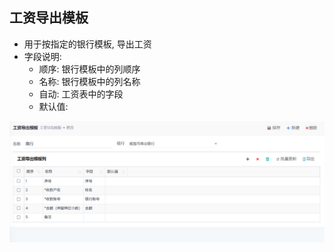 ﻿## 工资导出模板

- 用于按指定的银行模板, 导出工资
- 字段说明:
  - 顺序: 银行模板中的列顺序
  - 名称: 银行模板中的列名称
  - 自动: 工资表中的字段
  - 默认值: 

![Export](../../images/HR/export.png)